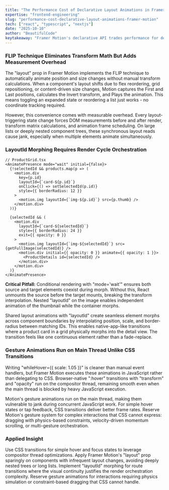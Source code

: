 ```yaml
---
title: "The Performance Cost of Declarative Layout Animations in Framer Motion"
expertise: "frontend-engineering"
slug: "performance-cost-declarative-layout-animations-framer-motion"
tech: ["react", "typescript", "nextjs"]
date: "2025-10-10"
author: "BeautifulCode"
keytakeaway: "Framer Motion's declarative API trades performance for developer convenience - use CSS for simple interactions, Motion's layout system for occasional morphs, and gesture animations only when physics or constraints are essential."
---
```


### FLIP Technique Eliminates Transform Math But Adds Measurement Overhead

The "layout" prop in Framer Motion implements the FLIP technique to automatically animate position and size changes without manual transform calculations. When a component's layout shifts due to flex reordering, grid repositioning, or content-driven size changes, Motion captures the First and Last positions, calculates the Invert transform, and Plays the animation. This means toggling an expanded state or reordering a list just works - no coordinate tracking required.

However, this convenience comes with measurable overhead. Every layout-triggering state change forces DOM measurements before and after render, transform matrix calculations, and animation frame scheduling. On large lists or deeply nested component trees, these synchronous layout reads cause jank, especially when multiple elements animate simultaneously.

### LayoutId Morphing Requires Render Cycle Orchestration

```tsx
// ProductGrid.tsx
<AnimatePresence mode="wait" initial={false}>
  {!selectedId && products.map(p => (
    <motion.div 
      key={p.id}
      layoutId={`card-${p.id}`}
      onClick={() => setSelectedId(p.id)}
      style={{ borderRadius: 12 }}
    >
      <motion.img layoutId={`img-${p.id}`} src={p.thumb} />
    </motion.div>
  ))}
  
  {selectedId && (
    <motion.div 
      layoutId={`card-${selectedId}`}
      style={{ borderRadius: 24 }}
      exit={{ opacity: 0 }}
    >
      <motion.img layoutId={`img-${selectedId}`} src={getFullImage(selectedId)} />
      <motion.div initial={{ opacity: 0 }} animate={{ opacity: 1 }}>
        <ProductDetails id={selectedId} />
      </motion.div>
    </motion.div>
  )}
</AnimatePresence>
```

**Critical Pitfall:** Conditional rendering with "mode='wait'" ensures both source and target elements coexist during morph. Without this, React unmounts the source before the target mounts, breaking the transform interpolation. Nested "layoutId" on the image enables independent animation of the thumbnail while the container morphs.

Shared layout animations with "layoutId" create seamless element morphs across component boundaries by interpolating position, scale, and border-radius between matching IDs. This enables native-app-like transitions where a product card in a grid physically morphs into the detail view. The transition feels like one continuous element rather than a fade-replace.

### Gesture Animations Run on Main Thread Unlike CSS Transitions

Writing "whileHover={{ scale: 1.05 }}" is cleaner than manual event handlers, but Framer Motion executes these animations in JavaScript rather than delegating to CSS. Browser-native ":hover" transitions with "transform" and "opacity" run on the compositor thread, remaining smooth even when the main thread is blocked by heavy JavaScript execution.

Motion's gesture animations run on the main thread, making them vulnerable to jank during concurrent JavaScript work. For simple hover states or tap feedback, CSS transitions deliver better frame rates. Reserve Motion's gesture system for complex interactions that CSS cannot express: dragging with physics-based constraints, velocity-driven momentum scrolling, or multi-gesture orchestration.

### Applied Insight

Use CSS transitions for simple hover and focus states to leverage compositor thread optimizations. Apply Framer Motion's "layout" prop sparingly on components with infrequent layout changes, avoiding deeply nested trees or long lists. Implement "layoutId" morphing for route transitions where the visual continuity justifies the render orchestration complexity. Reserve gesture animations for interactions requiring physics simulation or constraint-based dragging that CSS cannot handle.